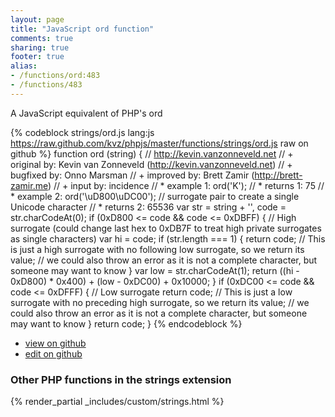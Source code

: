 ```yaml
---
layout: page
title: "JavaScript ord function"
comments: true
sharing: true
footer: true
alias:
- /functions/ord:483
- /functions/483
---
```

<!-- Generated by Rakefile:build -->
A JavaScript equivalent of PHP's ord

{% codeblock strings/ord.js lang:js https://raw.github.com/kvz/phpjs/master/functions/strings/ord.js raw on github %}
function ord (string) {
    // http://kevin.vanzonneveld.net
    // +   original by: Kevin van Zonneveld (http://kevin.vanzonneveld.net)
    // +   bugfixed by: Onno Marsman
    // +   improved by: Brett Zamir (http://brett-zamir.me)
    // +   input by: incidence
    // *     example 1: ord('K');
    // *     returns 1: 75
    // *     example 2: ord('\uD800\uDC00'); // surrogate pair to create a single Unicode character
    // *     returns 2: 65536
    var str = string + '',
        code = str.charCodeAt(0);
    if (0xD800 <= code && code <= 0xDBFF) { // High surrogate (could change last hex to 0xDB7F to treat high private surrogates as single characters)
        var hi = code;
        if (str.length === 1) {
            return code; // This is just a high surrogate with no following low surrogate, so we return its value;
            // we could also throw an error as it is not a complete character, but someone may want to know
        }
        var low = str.charCodeAt(1);
        return ((hi - 0xD800) * 0x400) + (low - 0xDC00) + 0x10000;
    }
    if (0xDC00 <= code && code <= 0xDFFF) { // Low surrogate
        return code; // This is just a low surrogate with no preceding high surrogate, so we return its value;
        // we could also throw an error as it is not a complete character, but someone may want to know
    }
    return code;
}
{% endcodeblock %}

 - [view on github](https://github.com/kvz/phpjs/blob/master/functions/strings/ord.js)
 - [edit on github](https://github.com/kvz/phpjs/edit/master/functions/strings/ord.js)

### Other PHP functions in the strings extension
{% render_partial _includes/custom/strings.html %}
